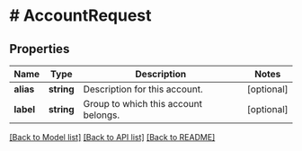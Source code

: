 # # AccountRequest

## Properties

Name | Type | Description | Notes
------------ | ------------- | ------------- | -------------
**alias** | **string** | Description for this account. | [optional] 
**label** | **string** | Group to which this account belongs. | [optional] 

[[Back to Model list]](../../README.md#documentation-for-models) [[Back to API list]](../../README.md#documentation-for-api-endpoints) [[Back to README]](../../README.md)


